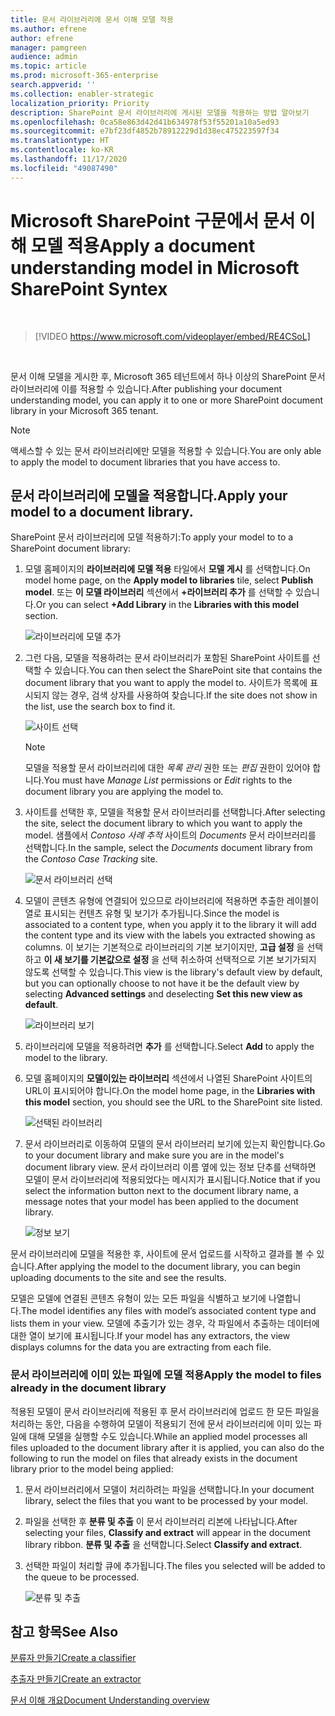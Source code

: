 ```yaml
---
title: 문서 라이브러리에 문서 이해 모델 적용
ms.author: efrene
author: efrene
manager: pamgreen
audience: admin
ms.topic: article
ms.prod: microsoft-365-enterprise
search.appverid: ''
ms.collection: enabler-strategic
localization_priority: Priority
description: SharePoint 문서 라이브러리에 게시된 모델을 적용하는 방법 알아보기
ms.openlocfilehash: 0ca58e863d42d41b634978f53f55201a10a5ed93
ms.sourcegitcommit: e7bf23df4852b78912229d1d38ec475223597f34
ms.translationtype: HT
ms.contentlocale: ko-KR
ms.lasthandoff: 11/17/2020
ms.locfileid: "49087490"
---
```

# <a name="apply-a-document-understanding-model-in-microsoft-sharepoint-syntex"></a><span data-ttu-id="61f8e-103">Microsoft SharePoint 구문에서 문서 이해 모델 적용</span><span class="sxs-lookup"><span data-stu-id="61f8e-103">Apply a document understanding model in Microsoft SharePoint Syntex</span></span>

</br>

> [!VIDEO https://www.microsoft.com/videoplayer/embed/RE4CSoL]

</br>

<span data-ttu-id="61f8e-104">문서 이해 모델을 게시한 후, Microsoft 365 테넌트에서 하나 이상의 SharePoint 문서 라이브러리에 이를 적용할 수 있습니다.</span><span class="sxs-lookup"><span data-stu-id="61f8e-104">After publishing your document understanding model, you can apply it to one or more SharePoint document library in your Microsoft 365 tenant.</span></span>

> [!NOTE]
> <span data-ttu-id="61f8e-105">액세스할 수 있는 문서 라이브러리에만 모델을 적용할 수 있습니다.</span><span class="sxs-lookup"><span data-stu-id="61f8e-105">You are only able to apply the model to document libraries that you have access to.</span></span>


## <a name="apply-your-model-to-a-document-library"></a><span data-ttu-id="61f8e-106">문서 라이브러리에 모델을 적용합니다.</span><span class="sxs-lookup"><span data-stu-id="61f8e-106">Apply your model to a document library.</span></span>

<span data-ttu-id="61f8e-107">SharePoint 문서 라이브러리에 모델 적용하기:</span><span class="sxs-lookup"><span data-stu-id="61f8e-107">To apply your model to to a SharePoint document library:</span></span>

1. <span data-ttu-id="61f8e-108">모델 홈페이지의 **라이브러리에 모델 적용** 타일에서 **모델 게시** 를 선택합니다.</span><span class="sxs-lookup"><span data-stu-id="61f8e-108">On model home page, on the **Apply model to libraries** tile, select **Publish model**.</span></span> <span data-ttu-id="61f8e-109">또는 **이 모델 라이브러리** 섹션에서 **+라이브러리 추가** 를 선택할 수 있습니다.</span><span class="sxs-lookup"><span data-stu-id="61f8e-109">Or you can select  **+Add Library** in the **Libraries with this model** section.</span></span> </br>

    ![라이브러리에 모델 추가](../media/content-understanding/apply-to-library.png)</br>

2. <span data-ttu-id="61f8e-111">그런 다음, 모델을 적용하려는 문서 라이브러리가 포함된 SharePoint 사이트를 선택할 수 있습니다.</span><span class="sxs-lookup"><span data-stu-id="61f8e-111">You can then select the SharePoint site that contains the document library that you want to apply the model to.</span></span> <span data-ttu-id="61f8e-112">사이트가 목록에 표시되지 않는 경우, 검색 상자를 사용하여 찾습니다.</span><span class="sxs-lookup"><span data-stu-id="61f8e-112">If the site does not show in the list, use the search box to find it.</span></span></br>

    ![사이트 선택](../media/content-understanding/site-search.png)</br>

    > [!NOTE]
    > <span data-ttu-id="61f8e-114">모델을 적용할 문서 라이브러리에 대한 *목록 관리* 권한 또는 *편집* 권한이 있어야 합니다.</span><span class="sxs-lookup"><span data-stu-id="61f8e-114">You must have *Manage List* permissions or *Edit* rights to the document library you are applying the model to.</span></span></br>

3. <span data-ttu-id="61f8e-115">사이트를 선택한 후, 모델을 적용할 문서 라이브러리를 선택합니다.</span><span class="sxs-lookup"><span data-stu-id="61f8e-115">After selecting the site, select the document library to which you want to apply the model.</span></span> <span data-ttu-id="61f8e-116">샘플에서 *Contoso 사례 추적* 사이트의 *Documents* 문서 라이브러리를 선택합니다.</span><span class="sxs-lookup"><span data-stu-id="61f8e-116">In the sample, select the *Documents* document library from the *Contoso Case Tracking* site.</span></span></br>

    ![문서 라이브러리 선택](../media/content-understanding/select-doc-library.png)</br>

4. <span data-ttu-id="61f8e-118">모델이 콘텐츠 유형에 연결되어 있으므로 라이브러리에 적용하면 추출한 레이블이 열로 표시되는 컨텐츠 유형 및 보기가 추가됩니다.</span><span class="sxs-lookup"><span data-stu-id="61f8e-118">Since the model is associated to a content type, when you apply it to the library it will add the content type and its view with the labels you extracted showing as columns.</span></span> <span data-ttu-id="61f8e-119">이 보기는 기본적으로 라이브러리의 기본 보기이지만, **고급 설정** 을 선택하고 **이 새 보기를 기본값으로 설정** 을 선택 취소하여 선택적으로 기본 보기가되지 않도록 선택할 수 있습니다.</span><span class="sxs-lookup"><span data-stu-id="61f8e-119">This view is the library's default view by default, but you can optionally choose to not have it be the default view by selecting **Advanced settings** and deselecting **Set this new view as default**.</span></span></br>

    ![라이브러리 보기](../media/content-understanding/library-view.png)</br>

5. <span data-ttu-id="61f8e-121">라이브러리에 모델을 적용하려면 **추가** 를 선택합니다.</span><span class="sxs-lookup"><span data-stu-id="61f8e-121">Select **Add** to apply the model to the library.</span></span> 
6. <span data-ttu-id="61f8e-122">모델 홈페이지의 **모델이있는 라이브러리** 섹션에서 나열된 SharePoint 사이트의 URL이 표시되어야 합니다.</span><span class="sxs-lookup"><span data-stu-id="61f8e-122">On the model home page, in the **Libraries with this model** section, you should see the URL to the SharePoint site listed.</span></span></br>

    ![선택된 라이브러리](../media/content-understanding/selected-library.png)</br>

7. <span data-ttu-id="61f8e-124">문서 라이브러리로 이동하여 모델의 문서 라이브러리 보기에 있는지 확인합니다.</span><span class="sxs-lookup"><span data-stu-id="61f8e-124">Go to your document library and make sure you are in the model's document library view.</span></span> <span data-ttu-id="61f8e-125">문서 라이브러리 이름 옆에 있는 정보 단추를 선택하면 모델이 문서 라이브러리에 적용되었다는 메시지가 표시됩니다.</span><span class="sxs-lookup"><span data-stu-id="61f8e-125">Notice that if you select the information button next to the document library name, a message notes that your model has been applied to the document library.</span></span>

    ![정보 보기](../media/content-understanding/info-du.png)</br> 


<span data-ttu-id="61f8e-127">문서 라이브러리에 모델을 적용한 후, 사이트에 문서 업로드를 시작하고 결과를 볼 수 있습니다.</span><span class="sxs-lookup"><span data-stu-id="61f8e-127">After applying the model to the document library, you can begin uploading documents to the site and see the results.</span></span>

<span data-ttu-id="61f8e-128">모델은 모델에 연결된 콘텐츠 유형이 있는 모든 파일을 식별하고 보기에 나열합니다.</span><span class="sxs-lookup"><span data-stu-id="61f8e-128">The model identifies any files with model’s associated content type and lists them in your view.</span></span> <span data-ttu-id="61f8e-129">모델에 추출기가 있는 경우, 각 파일에서 추출하는 데이터에 대한 열이 보기에 표시됩니다.</span><span class="sxs-lookup"><span data-stu-id="61f8e-129">If your model has any extractors, the view displays columns for the data you are extracting from each file.</span></span>

### <a name="apply-the-model-to-files-already-in-the-document-library"></a><span data-ttu-id="61f8e-130">문서 라이브러리에 이미 있는 파일에 모델 적용</span><span class="sxs-lookup"><span data-stu-id="61f8e-130">Apply the model to files already in the document library</span></span>

<span data-ttu-id="61f8e-131">적용된 모델이 문서 라이브러리에 적용된 후 문서 라이브러리에 업로드 한 모든 파일을 처리하는 동안, 다음을 수행하여 모델이 적용되기 전에 문서 라이브러리에 이미 있는 파일에 대해 모델을 실행할 수도 있습니다.</span><span class="sxs-lookup"><span data-stu-id="61f8e-131">While an applied model processes all files uploaded to the document library after it is applied, you can also do the following to run the model on files that already exists in the document library prior to the model being applied:</span></span>

1. <span data-ttu-id="61f8e-132">문서 라이브러리에서 모델이 처리하려는 파일을 선택합니다.</span><span class="sxs-lookup"><span data-stu-id="61f8e-132">In your document library, select the files that you want to be processed by your model.</span></span>
2. <span data-ttu-id="61f8e-133">파일을 선택한 후 **분류 및 추출** 이 문서 라이브러리 리본에 나타납니다.</span><span class="sxs-lookup"><span data-stu-id="61f8e-133">After selecting your files, **Classify and extract** will appear in the document library ribbon.</span></span> <span data-ttu-id="61f8e-134">**분류 및 추출** 을 선택합니다.</span><span class="sxs-lookup"><span data-stu-id="61f8e-134">Select **Classify and extract**.</span></span>
3. <span data-ttu-id="61f8e-135">선택한 파일이 처리할 큐에 추가됩니다.</span><span class="sxs-lookup"><span data-stu-id="61f8e-135">The files you selected will be added to the queue to be processed.</span></span>

      ![분류 및 추출](../media/content-understanding/extract-classify.png)</br> 

## <a name="see-also"></a><span data-ttu-id="61f8e-137">참고 항목</span><span class="sxs-lookup"><span data-stu-id="61f8e-137">See Also</span></span>
[<span data-ttu-id="61f8e-138">분류자 만들기</span><span class="sxs-lookup"><span data-stu-id="61f8e-138">Create a classifier</span></span>](create-a-classifier.md)

[<span data-ttu-id="61f8e-139">추출자 만들기</span><span class="sxs-lookup"><span data-stu-id="61f8e-139">Create an extractor</span></span>](create-an-extractor.md)

[<span data-ttu-id="61f8e-140">문서 이해 개요</span><span class="sxs-lookup"><span data-stu-id="61f8e-140">Document Understanding overview</span></span>](document-understanding-overview.md)


